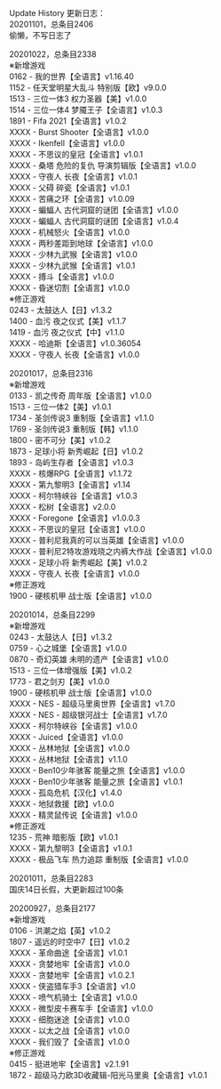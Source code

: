Update History 更新日志：  
20201101，总条目2406  
偷懒，不写日志了
  
20201022，总条目2338  
※新增游戏  
0162 - 我的世界【全语言】v1.16.40  
1152 - 任天堂明星大乱斗 特别版【欧】v9.0.0  
1513 - 三位一体3 权力圣器【美】v1.0.0  
1514 - 三位一体4 梦魇王子【全语言】v1.0.3  
1891 - Fifa 2021【全语言】v1.0.2  
XXXX - Burst Shooter【全语言】v1.0.0  
XXXX - Ikenfell【全语言】v1.0.0  
XXXX - 不思议的皇冠【全语言】v1.0.1  
XXXX - 桑塔 危险的复仇 导演剪辑版【全语言】v1.0.0  
XXXX - 守夜人 长夜【全语言】v1.0.1  
XXXX - 父碍 碎瓷【全语言】v1.0.1  
XXXX - 苦痛之环【全语言】v1.0.09  
XXXX - 蝙蝠人 古代洞窟的谜团【全语言】v1.0.0  
XXXX - 蝙蝠人 古代洞窟的谜团【全语言】v1.0.4  
XXXX - 机械怒火【全语言】v1.0.0  
XXXX - 两秒差距到地球【全语言】v1.0.0  
XXXX - 少林九武猴【全语言】v1.0.0  
XXXX - 少林九武猴【全语言】v1.0.1  
XXXX - 搏斗【全语言】v1.0.0  
XXXX - 昏迷切割【全语言】v1.0.0  
※修正游戏  
0243 - 太鼓达人【日】v1.3.2  
1400 - 血污 夜之仪式【美】v1.1.7  
1419 - 血污 夜之仪式【中】v1.1.0  
XXXX - 哈迪斯【全语言】v1.0.36054  
XXXX - 守夜人 长夜【全语言】v1.0.0  
  
20201017，总条目2316  
※新增游戏  
0133 - 凯之传奇 周年版【全语言】v1.0.0  
1513 - 三位一体2【美】v1.0.1  
1734 - 圣剑传说3 重制版【全语言】v1.1.0  
1769 - 圣剑传说3 重制版【韩】v1.1.0  
1800 - 密不可分【美】v1.0.2  
1873 - 足球小将 新秀崛起【日】v1.0.2  
1893 - 岛屿生存者【全语言】v1.0.3  
XXXX - 核爆RPG【全语言】v1.1.72  
XXXX - 第九黎明3【全语言】v1.14  
XXXX - 柯尔特峡谷【全语言】v1.0.3  
XXXX - 松树【全语言】v2.0.0  
XXXX - Foregone【全语言】v1.0.0.3  
XXXX - 不思议的皇冠【全语言】v1.0.0  
XXXX - 普利尼我真的可以当英雄【全语言】v1.0.0  
XXXX - 普利尼2特攻游戏晓之内裤大作战【全语言】v1.0.0  
XXXX - 足球小将 新秀崛起【美】v1.0.2  
XXXX - 守夜人 长夜【全语言】v1.0.0  
※修正游戏  
1900 - 硬核机甲 战士版【全语言】v1.0.0  
  
20201014，总条目2299  
※新增游戏  
0243 - 太鼓达人【日】v1.3.2  
0759 - 心之城堡【全语言】v1.0.0  
0870 - 奇幻英雄 未明的遗产【全语言】v1.0.0  
1513 - 三位一体增强版【美】v1.0.2  
1773 - 君之剑刃【美】v1.0.0  
1900 - 硬核机甲 战士版【全语言】v1.0.0  
XXXX - NES - 超级马里奥世界【全语言】v1.7.0  
XXXX - NES - 超级银河战士【全语言】v1.7.0  
XXXX - 柯尔特峡谷【全语言】v1.0.0  
XXXX - Juiced【全语言】v1.0.0  
XXXX - 丛林地狱【全语言】v1.0.0  
XXXX - 丛林地狱【全语言】v1.1.0  
XXXX - Ben10少年骇客 能量之旅【全语言】v1.0.0  
XXXX - Ben10少年骇客 能量之旅【全语言】v1.0.1  
XXXX - 孤岛危机【汉化】v1.4.0  
XXXX - 地狱救援【欧】v1.0.0  
XXXX - 精灵鼠传说【全语言】v1.0.0  
※修正游戏  
1235 - 荒神 暗影版【欧】v1.0.1  
XXXX - 第九黎明3【全语言】v1.0.1  
XXXX - 极品飞车 热力追踪 重制版【全语言】v1.0.0  
  
20201011，总条目2283  
国庆14日长假，大更新超过100条  
  
20200927，总条目2177  
※新增游戏  
0106 - 洪潮之焰【英】v1.0.2  
1807 - 遥远的时空中7【日】v1.0.2  
XXXX - 革命曲途【全语言】v1.0.1  
XXXX - 贪婪地牢【全语言】v1.0.0  
XXXX - 贪婪地牢【全语言】v1.0.2.1  
XXXX - 侠盗猎车手3【全语言】v1.0  
XXXX - 喷气机骑士【全语言】v1.0.0  
XXXX - 微型皮卡赛车手【全语言】v1.0.0  
XXXX - 细胞迷途【全语言】v1.0.0  
XXXX - 以太之战【全语言】v1.0.0  
XXXX - 我们毁了【全语言】v1.0.0  
※修正游戏  
0415 - 挺进地牢【全语言】v2.1.91  
1872 - 超级马力欧3D收藏辑-阳光马里奥【全语言】v1.0.1
